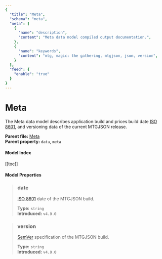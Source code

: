 ```yaml
---
{
  "title": "Meta",
  "schema": "meta",
  "meta": [
    {
      "name": "description",
      "content": "Meta data model compiled output documentation.",
    },
    {
      "name": "keywords",
      "content": "mtg, magic: the gathering, mtgjson, json, version",
    }
  ],
  "feed": {
    "enable": "true"
  }
}
---
```


# Meta

The Meta data model describes application build and prices build date [ISO 8601](https://www.iso.org/iso-8601-date-and-time-format.html/), and versioning data of the current MTGJSON release.

**Parent file:** [Meta](../../api/v5/Meta.json.zip)  
**Parent property:** `data`, `meta`  

#### Model Index

[[toc]]

#### Model Properties

> ### date  
> [ISO 8601](https://www.iso.org/iso-8601-date-and-time-format.html) date of the MTGJSON build.  
>
> **Type:** `string`  
> **Introduced:** `v4.0.0`

> ### version  
> [SemVer](https://semver.org) specification of the MTGJSON build.  
>
> **Type:** `string`  
> **Introduced:** `v4.0.0`
